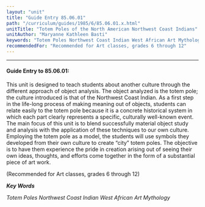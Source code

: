 ```yaml
---
layout: "unit"
title: "Guide Entry 85.06.01"
path: "/curriculum/guides/1985/6/85.06.01.x.html"
unitTitle: "Totem Poles of the North American Northwest Coast Indians"
unitAuthor: "Maryanne Kathleen Basti"
keywords: "Totem Poles Northwest Coast Indian West African Art Mythology"
recommendedFor: "Recommended for Art classes, grades 6 through 12"
---
```

<body>
<hr/>
 <h4>
  Guide Entry to 85.06.01:
 </h4>
 This unit is designed to teach students about another culture through the different approach of object analysis. The object analyzed is the totem pole; the culture introduced is that of the Northwest Coast Indian. As a first step in the life-long process of making meaning out of objects, students can relate easily to the totem pole because it is a concrete historical system in which each part clearly represents a specific, culturally well-known event. The main focus of this unit is to blend successfully material object study and analysis with the application of these techniques to our own culture. Employing the totem pole as a model, the students will use symbols they developed from their own culture to create “city” totem poles. The objective is to have them experience the pride in creation arising out of seeing their own ideas, thoughts, and efforts come together in the form of a substantial piece of art work.
 <p>
  (Recommended for Art classes, grades 6 through 12)
 </p>
<p>
  <b>
   <i>
    Key Words
   </i>
  </b>
  <br/>
 </p>
 <p>
  <i>
   Totem Poles Northwest Coast Indian West African Art Mythology
  </i>
 </p>

</body>